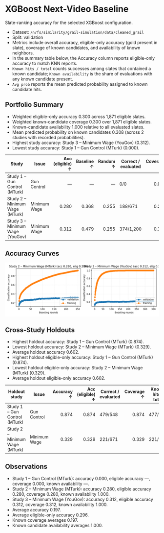 # XGBoost Next-Video Baseline

Slate-ranking accuracy for the selected XGBoost configuration.

- Dataset: `/n/fs/similarity/grail-simulation/data/cleaned_grail`
- Split: validation
- Metrics include overall accuracy, eligible-only accuracy (gold present in slate), coverage of known candidates, and availability of known neighbors.
- In the summary table below, the Accuracy column reports eligible-only accuracy to match KNN reports.
- `Known hits / total` counts successes among slates that contained a known candidate; `Known availability` is the share of evaluations with any known candidate present.
- `Avg prob` reports the mean predicted probability assigned to known candidate hits.

## Portfolio Summary

- Weighted eligible-only accuracy 0.300 across 1,871 eligible slates.
- Weighted known-candidate coverage 0.300 over 1,871 eligible slates.
- Known-candidate availability 1.000 relative to all evaluated slates.
- Mean predicted probability on known candidates 0.308 (across 2 studies with recorded probabilities).
- Highest study accuracy: Study 3 – Minimum Wage (YouGov) (0.312).
- Lowest study accuracy: Study 1 – Gun Control (MTurk) (0.000).

| Study | Issue | Acc (eligible) ↑ | Baseline ↑ | Random ↑ | Correct / evaluated | Coverage ↑ | Known hits / total | Known availability ↑ | Avg prob ↑ |
| --- | --- | ---: | ---: | ---: | --- | ---: | --- | ---: | ---: |
| Study 1 – Gun Control (MTurk) | Gun Control | — | — | — | 0/0 | 0.000 | 0/0 | — | — |
| Study 2 – Minimum Wage (MTurk) | Minimum Wage | 0.280 | 0.368 | 0.255 | 188/671 | 0.280 | 188/671 | 1.000 | 0.308 |
| Study 3 – Minimum Wage (YouGov) | Minimum Wage | 0.312 | 0.479 | 0.255 | 374/1,200 | 0.312 | 374/1,200 | 1.000 | 0.307 |

## Accuracy Curves

![Slate accuracy overview](curves/accuracy_overview.png)

## Cross-Study Holdouts

- Highest holdout accuracy: Study 1 – Gun Control (MTurk) (0.874).
- Lowest holdout accuracy: Study 2 – Minimum Wage (MTurk) (0.329).
- Average holdout accuracy 0.602.
- Highest holdout eligible-only accuracy: Study 1 – Gun Control (MTurk) (0.874).
- Lowest holdout eligible-only accuracy: Study 2 – Minimum Wage (MTurk) (0.329).
- Average holdout eligible-only accuracy 0.602.

| Holdout study | Issue | Accuracy ↑ | Acc (eligible) ↑ | Correct / evaluated | Coverage ↑ | Known hits / total | Known availability ↑ | Avg prob ↑ |
| --- | --- | ---: | ---: | --- | ---: | --- | ---: | ---: |
| Study 1 – Gun Control (MTurk) | Gun Control | 0.874 | 0.874 | 479/548 | 0.874 | 477/546 | 0.996 | 0.610 |
| Study 2 – Minimum Wage (MTurk) | Minimum Wage | 0.329 | 0.329 | 221/671 | 0.329 | 221/671 | 1.000 | 0.360 |

## Observations

- Study 1 – Gun Control (MTurk): accuracy 0.000, eligible accuracy —, coverage 0.000, known availability —.
- Study 2 – Minimum Wage (MTurk): accuracy 0.280, eligible accuracy 0.280, coverage 0.280, known availability 1.000.
- Study 3 – Minimum Wage (YouGov): accuracy 0.312, eligible accuracy 0.312, coverage 0.312, known availability 1.000.
- Average accuracy 0.197.
- Average eligible-only accuracy 0.296.
- Known coverage averages 0.197.
- Known candidate availability averages 1.000.
